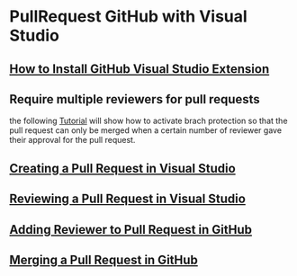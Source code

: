 # PullRequest GitHub with Visual Studio

## [How to Install GitHub Visual Studio Extension](https://github.com/github/VisualStudio/blob/master/docs/getting-started/installing-github-for-visual-studio.md)

## Require multiple reviewers for pull requests

the following [Tutorial](https://github.blog/2018-03-23-require-multiple-reviewers/#:~:text=To%20require%20multiple%20reviewers%20for,pull%20request%20to%20that%20branch.) will show how to activate brach protection so that the pull request can only be merged when a certain number of reviewer gave their approval for the pull request.

## [Creating a Pull Request in Visual Studio](https://github.com/github/VisualStudio/blob/master/docs/using/creating-a-pull-request.md)

## [Reviewing a Pull Request in Visual Studio](https://github.com/github/VisualStudio/blob/master/docs/using/reviewing-a-pull-request-in-visual-studio.md)

## [Adding Reviewer to Pull Request in GitHub](https://docs.github.com/en/pull-requests/collaborating-with-pull-requests/proposing-changes-to-your-work-with-pull-requests/requesting-a-pull-request-review)

## [Merging a Pull Request in GitHub](https://docs.github.com/en/pull-requests/collaborating-with-pull-requests/incorporating-changes-from-a-pull-request/merging-a-pull-request)

